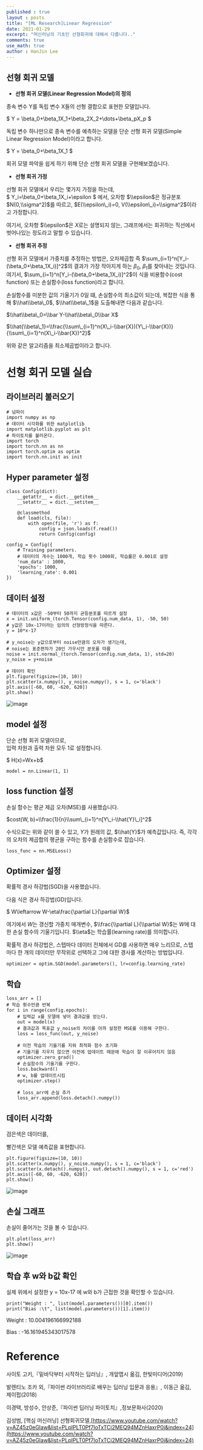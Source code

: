 ```yaml
---
published : true
layout : posts
title: "[ML Research]Linear Regression"
date: 2021-01-29
excerpt: "머신러닝의 기초인 선형회귀에 대해서 다룹니다.."
comments: true
use_math: true
author : HanJin Lee
---
```


## **선형 회귀 모델**

-   **선형 회귀 모델(Linear Regression Model)의 정의**

종속 변수 Y를 독립 변수 X들의 선형 결합으로 표현한 모델입니다.

$ Y = \\beta\_0+\\beta\_1X\_1+\\beta\_2X\_2+\\dots+\\beta\_pX\_p $

독립 변수 하나만으로 종속 변수를 예측하는 모델을 단순 선형 회귀 모델(Simple Linear Regression Model)이라고 합니다.

$ Y = \\beta\_0+\\beta\_1X\_1 $

회귀 모델 파악을 쉽게 하기 위해 단순 선형 회귀 모델을 구현해보겠습니다.

-   **선형 회귀 가정**

선형 회귀 모델에서 우리는 몇가지 가정을 하는데,  
$ Y\_i=\\beta\_0+\\beta\_1X\_i+\\epsilon $
에서, 오차항 $\\epsilon$은 정규분포 $N(0,\\sigma^2)$를 따르고, $E(\\epsilon\_i)=0, V(\\epsilon\_i)=\\sigma^2$이라고 가정합니다.

여기서, 오차항 $\\epsilon$은 $X$로는 설명되지 않는, 그래프에서는 회귀하는 직선에서 벗어나있는 정도라고 말할 수 있습니다.

-   **선형 회귀 추정**

선형 회귀 모델에서 가중치를 추정하는 방법은, 오차제곱합 즉 $\sum_{i=1}^n[Y_i-(\beta_0+\beta_1X_i)]^2$의 결과가 가장 작아지게 하는 $\beta_0$, $\beta_1$를 찾아내는 것입니다. 여기서, $\sum_{i=1}^n[Y_i-(\beta_0+\beta_1X_i)]^2$이 식을 비용함수(cost function) 또는 손실함수(loss function)라고 합니다.

손실함수를 미분한 값의 기울기가 0일 떄, 손실함수의 최소값이 되는데, 복잡한 식을 통해 $\\hat\\beta\_0$, $\\hat\\beta\_1$을 도출해내면 다음과 같습니다.  

$\\hat\\beta\_0=\\bar Y-\\hat\\beta\_0\\bar X$

$\\hat{\\beta\_1}=\\frac{\\sum\_{i=1}^n(X\_i-\\bar{X})(Y\_i-\\bar{X})}{\\sum\_{i=1}^n(X\_i-\\bar{X})^2}$

위와 같은 알고리즘을 최소제곱법이라고 합니다.

# 선형 회귀 모델 실습

## 라이브러리 불러오기

```
# 넘파이
import numpy as np
# 데이터 시각화를 위한 matplotlib
import matplotlib.pyplot as plt
# 파이토치를 불러온다.
import torch
import torch.nn as nn 
import torch.optim as optim
import torch.nn.init as init
```

## Hyper parameter 설정

```
class Config(dict): 
    __getattr__ = dict.__getitem__
    __setattr__ = dict.__setitem__

    @classmethod
    def load(cls, file):
        with open(file, 'r') as f:
            config = json.loads(f.read())
            return Config(config)

config = Config({
    # Training parameters.
    # 데이터의 개수는 1000개, 학습 횟수 1000회, 학습률은 0.001로 설정
    'num_data' : 1000,
    'epochs': 1000,
    'learning_rate': 0.001
})
```

## 데이터 설정

```
# 데이터의 x값은 -50부터 50까지 균등분포를 따르게 설정
x = init.uniform_(torch.Tensor(config.num_data, 1), -50, 50)
# y값은 10x-17이라는 임의의 선형방정식을 따른다.
y = 10*x-17

# y_noise는 y값으로부터 noise만큼의 오차가 생기는데,
# noise는 표준편차가 20인 가우시안 분포를 따름
noise = init.normal_(torch.Tensor(config.num_data, 1), std=20)
y_noise = y+noise

# 데이터 확인
plt.figure(figsize=(10, 10))
plt.scatter(x.numpy(), y_noise.numpy(), s = 1, c='black')
plt.axis([-60, 60, -620, 620])
plt.show()
```

![image](https://user-images.githubusercontent.com/49096513/105637115-0d475b00-5eaf-11eb-9799-7e4e9f7c5d22.png)

## model 설정

단순 선형 회귀 모델이므로,  
입력 차원과 출력 차원 모두 1로 설정합니다.  

$ H(x)=Wx+b$

```
model = nn.Linear(1, 1)
```

## loss function 설정

손실 함수는 평균 제곱 오차(MSE)를 사용했습니다.  

$cost(W, b)=\\frac{1}{n}\\sum\_{i=1}^n[Y\_i-\\hat{Y}\_i]^2$

수식으로는 위와 같이 쓸 수 있고, $Y$가 원래의 값, $\\hat{Y}$가 예측값입니다. 즉, 각각의 오차의 제곱합의 평균을 구하는 함수를 손실함수로 잡습니다.

```
loss_func = nn.MSELoss()
```

## Optimizer 설정

확률적 경사 하강법(SGD)을 사용했습니다.

다음 식은 경사 하강법(GD)입니다.  

$ W\\leftarrow W-\\eta\\frac{\\partial L}{\\partial W}$

여기에서 $W$는 갱신할 가중치 매개변수, $\\frac{\\partial L}{\\partial W}$는 $W$에 대한 손실 함수의 기울기입니다. $\\eta$는 학습률(learning rate)를 의미합니다.

확률적 경사 하강법은, 스텝마다 데이터 전체에서 GD를 사용하면 매우 느리므로, 스텝마다 한 개의 데이터만 무작위로 선택하고 그에 대한 경사를 계산하는 방법입니다.

```
optimizer = optim.SGD(model.parameters(), lr=config.learning_rate)
```

## 학습

```
loss_arr = []
# 학습 횟수만큼 반복
for i in range(config.epochs):
    # 입력값 x를 모델에 넣어 결과값을 얻는다.
    out = model(x)
    # 결과값과 목표값 y_noise의 차이를 아까 설정한 MSE를 이용해 구한다.
    loss = loss_func(out, y_noise)

    # 이전 학습의 기울기를 지워 최적화 함수 초기화
    # 기울기를 지우지 않으면 이전에 업데이트 때문에 학습이 잘 이루어지지 않음
    optimizer.zero_grad()
    # 손실함수의 기울기를 구한다.
    loss.backward()
    # w, b를 업데이트시킴
    optimizer.step()

    # loss_arr에 손실 추가
    loss_arr.append(loss.detach().numpy())
```

## 데이터 시각화

검은색은 데이터를,

빨간색은 모델 예측값을 표현합니다.

```
plt.figure(figsize=(10, 10))
plt.scatter(x.numpy(), y_noise.numpy(), s = 1, c='black')
plt.scatter(x.detach().numpy(), out.detach().numpy(), s = 1, c='red')
plt.axis([-60, 60, -620, 620])
plt.show()
```

![image](https://user-images.githubusercontent.com/49096513/105637158-61523f80-5eaf-11eb-95f9-a91fe38c4e90.png)

## 손실 그래프

손실이 줄어가는 것을 볼 수 있습니다.

```
plt.plot(loss_arr)
plt.show()
```

![image](https://user-images.githubusercontent.com/49096513/105637205-8f378400-5eaf-11eb-9e5a-ca41e8133f78.png)

## 학습 후 w와 b값 확인

실제 위에서 설정한 y = 10x-17 에 w와 b가 근접한 것을 확인할 수 있습니다.

```
print("Weight : ", list(model.parameters())[0].item())
print("Bias :\t", list(model.parameters())[1].item())
```

Weight : 10.004196166992188

Bias : -16.161945343017578

# Reference

사이토 고키,『밑바닥부터 시작하는 딥러닝』, 개앞맵시 옮김, 한빛미디어(2019)

발렌티노 조카 외,『파이썬 라이브러리로 배우는 딥러닝 입문과 응용』, 이동근 옮김, 제이펍(2018)

이경택, 방성수, 안상준,『파이썬 딥러닝 파이토치』,정보문화사(2020)

김성범, \[핵심 머신러닝\] 선형회귀모델,[https://www.youtube.com/watch?v=AZ45z0eGlaw&list=PLpIPLT0Pf7IoTxTCi2MEQ94MZnHaxrP0j&index=24](https://www.youtube.com/watch?v=AZ45z0eGlaw&list=PLpIPLT0Pf7IoTxTCi2MEQ94MZnHaxrP0j&index=24)

